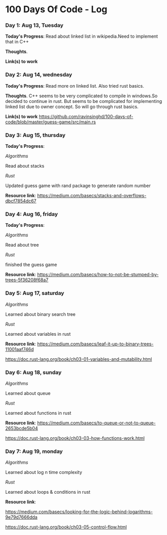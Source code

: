 # 100 Days Of Code - Log

### Day 1: Aug 13, Tuesday

**Today's Progress**: Read about linked list in wikipedia.Need to implement that in C++

**Thoughts**.

**Link(s) to work**

### Day 2: Aug 14, wednesday

**Today's Progress**: Read more on linked list. Also tried rust basics.

**Thoughts**. C++ seems to be very complicated to compile in windows.So decided to continue in rust. But seems to be
complicated for implementing linked list due to owner concept. So will go through rust basics.

**Link(s) to work** https://github.com/ravinsinghd/100-days-of-code/blob/master/guess-game/src/main.rs

### Day 3: Aug 15, thursday

**Today's Progress**:

_Algorithms_

Read about stacks

_Rust_

Updated guess game with rand package to generate random number

**Resource link**: https://medium.com/basecs/stacks-and-overflows-dbcf7854dc67

### Day 4: Aug 16, friday

**Today's Progress**:

_Algorithms_

Read about tree

_Rust_

finished the guess game

**Resource link**: https://medium.com/basecs/how-to-not-be-stumped-by-trees-5f36208f68a7

### Day 5: Aug 17, saturday

_Algorithms_

Learned about binary search tree

_Rust_

Learned about variables in rust

**Resource link**:
https://medium.com/basecs/leaf-it-up-to-binary-trees-11001aaf746d

https://doc.rust-lang.org/book/ch03-01-variables-and-mutability.html

### Day 6: Aug 18, sunday

_Algorithms_

Learned about queue

_Rust_

Learned about functions in rust

**Resource link**:
https://medium.com/basecs/to-queue-or-not-to-queue-2653bcde5b04

https://doc.rust-lang.org/book/ch03-03-how-functions-work.html

### Day 7: Aug 19, monday

_Algorithms_

Learned about log n time complexity

_Rust_

Learned about loops & conditions in rust

**Resource link**:

https://medium.com/basecs/looking-for-the-logic-behind-logarithms-9e79d7666dda

https://doc.rust-lang.org/book/ch03-05-control-flow.html
